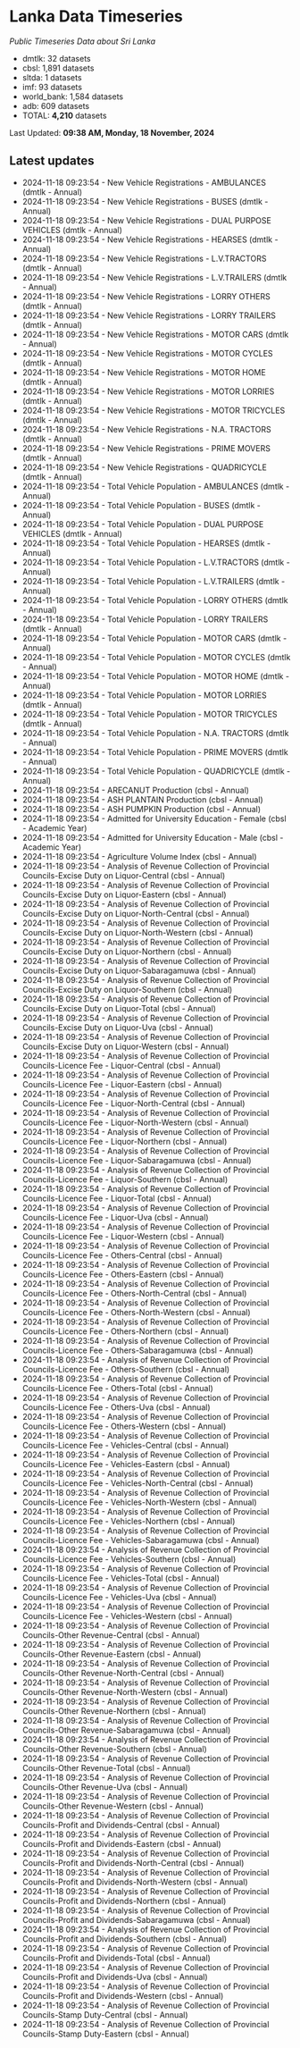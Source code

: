 # Lanka Data Timeseries
*Public Timeseries Data about Sri Lanka*

* dmtlk: 32 datasets
* cbsl: 1,891 datasets
* sltda: 1 datasets
* imf: 93 datasets
* world_bank: 1,584 datasets
* adb: 609 datasets
* TOTAL: **4,210** datasets

Last Updated: **09:38 AM, Monday, 18 November, 2024**

## Latest updates

* 2024-11-18 09:23:54 - New Vehicle Registrations - AMBULANCES (dmtlk - Annual)
* 2024-11-18 09:23:54 - New Vehicle Registrations - BUSES (dmtlk - Annual)
* 2024-11-18 09:23:54 - New Vehicle Registrations - DUAL PURPOSE VEHICLES (dmtlk - Annual)
* 2024-11-18 09:23:54 - New Vehicle Registrations - HEARSES (dmtlk - Annual)
* 2024-11-18 09:23:54 - New Vehicle Registrations - L.V.TRACTORS (dmtlk - Annual)
* 2024-11-18 09:23:54 - New Vehicle Registrations - L.V.TRAILERS (dmtlk - Annual)
* 2024-11-18 09:23:54 - New Vehicle Registrations - LORRY OTHERS (dmtlk - Annual)
* 2024-11-18 09:23:54 - New Vehicle Registrations - LORRY TRAILERS (dmtlk - Annual)
* 2024-11-18 09:23:54 - New Vehicle Registrations - MOTOR CARS (dmtlk - Annual)
* 2024-11-18 09:23:54 - New Vehicle Registrations - MOTOR CYCLES (dmtlk - Annual)
* 2024-11-18 09:23:54 - New Vehicle Registrations - MOTOR HOME (dmtlk - Annual)
* 2024-11-18 09:23:54 - New Vehicle Registrations - MOTOR LORRIES (dmtlk - Annual)
* 2024-11-18 09:23:54 - New Vehicle Registrations - MOTOR TRICYCLES (dmtlk - Annual)
* 2024-11-18 09:23:54 - New Vehicle Registrations - N.A. TRACTORS (dmtlk - Annual)
* 2024-11-18 09:23:54 - New Vehicle Registrations - PRIME MOVERS (dmtlk - Annual)
* 2024-11-18 09:23:54 - New Vehicle Registrations - QUADRICYCLE (dmtlk - Annual)
* 2024-11-18 09:23:54 - Total Vehicle Population - AMBULANCES (dmtlk - Annual)
* 2024-11-18 09:23:54 - Total Vehicle Population - BUSES (dmtlk - Annual)
* 2024-11-18 09:23:54 - Total Vehicle Population - DUAL PURPOSE VEHICLES (dmtlk - Annual)
* 2024-11-18 09:23:54 - Total Vehicle Population - HEARSES (dmtlk - Annual)
* 2024-11-18 09:23:54 - Total Vehicle Population - L.V.TRACTORS (dmtlk - Annual)
* 2024-11-18 09:23:54 - Total Vehicle Population - L.V.TRAILERS (dmtlk - Annual)
* 2024-11-18 09:23:54 - Total Vehicle Population - LORRY OTHERS (dmtlk - Annual)
* 2024-11-18 09:23:54 - Total Vehicle Population - LORRY TRAILERS (dmtlk - Annual)
* 2024-11-18 09:23:54 - Total Vehicle Population - MOTOR CARS (dmtlk - Annual)
* 2024-11-18 09:23:54 - Total Vehicle Population - MOTOR CYCLES (dmtlk - Annual)
* 2024-11-18 09:23:54 - Total Vehicle Population - MOTOR HOME (dmtlk - Annual)
* 2024-11-18 09:23:54 - Total Vehicle Population - MOTOR LORRIES (dmtlk - Annual)
* 2024-11-18 09:23:54 - Total Vehicle Population - MOTOR TRICYCLES (dmtlk - Annual)
* 2024-11-18 09:23:54 - Total Vehicle Population - N.A. TRACTORS (dmtlk - Annual)
* 2024-11-18 09:23:54 - Total Vehicle Population - PRIME MOVERS (dmtlk - Annual)
* 2024-11-18 09:23:54 - Total Vehicle Population - QUADRICYCLE (dmtlk - Annual)
* 2024-11-18 09:23:54 - ARECANUT Production (cbsl - Annual)
* 2024-11-18 09:23:54 - ASH PLANTAIN Production (cbsl - Annual)
* 2024-11-18 09:23:54 - ASH PUMPKIN Production (cbsl - Annual)
* 2024-11-18 09:23:54 - Admitted for University Education - Female (cbsl - Academic Year)
* 2024-11-18 09:23:54 - Admitted for University Education - Male (cbsl - Academic Year)
* 2024-11-18 09:23:54 - Agriculture Volume Index (cbsl - Annual)
* 2024-11-18 09:23:54 - Analysis of Revenue Collection of Provincial Councils-Excise Duty on Liquor-Central (cbsl - Annual)
* 2024-11-18 09:23:54 - Analysis of Revenue Collection of Provincial Councils-Excise Duty on Liquor-Eastern (cbsl - Annual)
* 2024-11-18 09:23:54 - Analysis of Revenue Collection of Provincial Councils-Excise Duty on Liquor-North-Central (cbsl - Annual)
* 2024-11-18 09:23:54 - Analysis of Revenue Collection of Provincial Councils-Excise Duty on Liquor-North-Western (cbsl - Annual)
* 2024-11-18 09:23:54 - Analysis of Revenue Collection of Provincial Councils-Excise Duty on Liquor-Northern (cbsl - Annual)
* 2024-11-18 09:23:54 - Analysis of Revenue Collection of Provincial Councils-Excise Duty on Liquor-Sabaragamuwa (cbsl - Annual)
* 2024-11-18 09:23:54 - Analysis of Revenue Collection of Provincial Councils-Excise Duty on Liquor-Southern (cbsl - Annual)
* 2024-11-18 09:23:54 - Analysis of Revenue Collection of Provincial Councils-Excise Duty on Liquor-Total (cbsl - Annual)
* 2024-11-18 09:23:54 - Analysis of Revenue Collection of Provincial Councils-Excise Duty on Liquor-Uva (cbsl - Annual)
* 2024-11-18 09:23:54 - Analysis of Revenue Collection of Provincial Councils-Excise Duty on Liquor-Western (cbsl - Annual)
* 2024-11-18 09:23:54 - Analysis of Revenue Collection of Provincial Councils-Licence Fee - Liquor-Central (cbsl - Annual)
* 2024-11-18 09:23:54 - Analysis of Revenue Collection of Provincial Councils-Licence Fee - Liquor-Eastern (cbsl - Annual)
* 2024-11-18 09:23:54 - Analysis of Revenue Collection of Provincial Councils-Licence Fee - Liquor-North-Central (cbsl - Annual)
* 2024-11-18 09:23:54 - Analysis of Revenue Collection of Provincial Councils-Licence Fee - Liquor-North-Western (cbsl - Annual)
* 2024-11-18 09:23:54 - Analysis of Revenue Collection of Provincial Councils-Licence Fee - Liquor-Northern (cbsl - Annual)
* 2024-11-18 09:23:54 - Analysis of Revenue Collection of Provincial Councils-Licence Fee - Liquor-Sabaragamuwa (cbsl - Annual)
* 2024-11-18 09:23:54 - Analysis of Revenue Collection of Provincial Councils-Licence Fee - Liquor-Southern (cbsl - Annual)
* 2024-11-18 09:23:54 - Analysis of Revenue Collection of Provincial Councils-Licence Fee - Liquor-Total (cbsl - Annual)
* 2024-11-18 09:23:54 - Analysis of Revenue Collection of Provincial Councils-Licence Fee - Liquor-Uva (cbsl - Annual)
* 2024-11-18 09:23:54 - Analysis of Revenue Collection of Provincial Councils-Licence Fee - Liquor-Western (cbsl - Annual)
* 2024-11-18 09:23:54 - Analysis of Revenue Collection of Provincial Councils-Licence Fee - Others-Central (cbsl - Annual)
* 2024-11-18 09:23:54 - Analysis of Revenue Collection of Provincial Councils-Licence Fee - Others-Eastern (cbsl - Annual)
* 2024-11-18 09:23:54 - Analysis of Revenue Collection of Provincial Councils-Licence Fee - Others-North-Central (cbsl - Annual)
* 2024-11-18 09:23:54 - Analysis of Revenue Collection of Provincial Councils-Licence Fee - Others-North-Western (cbsl - Annual)
* 2024-11-18 09:23:54 - Analysis of Revenue Collection of Provincial Councils-Licence Fee - Others-Northern (cbsl - Annual)
* 2024-11-18 09:23:54 - Analysis of Revenue Collection of Provincial Councils-Licence Fee - Others-Sabaragamuwa (cbsl - Annual)
* 2024-11-18 09:23:54 - Analysis of Revenue Collection of Provincial Councils-Licence Fee - Others-Southern (cbsl - Annual)
* 2024-11-18 09:23:54 - Analysis of Revenue Collection of Provincial Councils-Licence Fee - Others-Total (cbsl - Annual)
* 2024-11-18 09:23:54 - Analysis of Revenue Collection of Provincial Councils-Licence Fee - Others-Uva (cbsl - Annual)
* 2024-11-18 09:23:54 - Analysis of Revenue Collection of Provincial Councils-Licence Fee - Others-Western (cbsl - Annual)
* 2024-11-18 09:23:54 - Analysis of Revenue Collection of Provincial Councils-Licence Fee - Vehicles-Central (cbsl - Annual)
* 2024-11-18 09:23:54 - Analysis of Revenue Collection of Provincial Councils-Licence Fee - Vehicles-Eastern (cbsl - Annual)
* 2024-11-18 09:23:54 - Analysis of Revenue Collection of Provincial Councils-Licence Fee - Vehicles-North-Central (cbsl - Annual)
* 2024-11-18 09:23:54 - Analysis of Revenue Collection of Provincial Councils-Licence Fee - Vehicles-North-Western (cbsl - Annual)
* 2024-11-18 09:23:54 - Analysis of Revenue Collection of Provincial Councils-Licence Fee - Vehicles-Northern (cbsl - Annual)
* 2024-11-18 09:23:54 - Analysis of Revenue Collection of Provincial Councils-Licence Fee - Vehicles-Sabaragamuwa (cbsl - Annual)
* 2024-11-18 09:23:54 - Analysis of Revenue Collection of Provincial Councils-Licence Fee - Vehicles-Southern (cbsl - Annual)
* 2024-11-18 09:23:54 - Analysis of Revenue Collection of Provincial Councils-Licence Fee - Vehicles-Total (cbsl - Annual)
* 2024-11-18 09:23:54 - Analysis of Revenue Collection of Provincial Councils-Licence Fee - Vehicles-Uva (cbsl - Annual)
* 2024-11-18 09:23:54 - Analysis of Revenue Collection of Provincial Councils-Licence Fee - Vehicles-Western (cbsl - Annual)
* 2024-11-18 09:23:54 - Analysis of Revenue Collection of Provincial Councils-Other Revenue-Central (cbsl - Annual)
* 2024-11-18 09:23:54 - Analysis of Revenue Collection of Provincial Councils-Other Revenue-Eastern (cbsl - Annual)
* 2024-11-18 09:23:54 - Analysis of Revenue Collection of Provincial Councils-Other Revenue-North-Central (cbsl - Annual)
* 2024-11-18 09:23:54 - Analysis of Revenue Collection of Provincial Councils-Other Revenue-North-Western (cbsl - Annual)
* 2024-11-18 09:23:54 - Analysis of Revenue Collection of Provincial Councils-Other Revenue-Northern (cbsl - Annual)
* 2024-11-18 09:23:54 - Analysis of Revenue Collection of Provincial Councils-Other Revenue-Sabaragamuwa (cbsl - Annual)
* 2024-11-18 09:23:54 - Analysis of Revenue Collection of Provincial Councils-Other Revenue-Southern (cbsl - Annual)
* 2024-11-18 09:23:54 - Analysis of Revenue Collection of Provincial Councils-Other Revenue-Total (cbsl - Annual)
* 2024-11-18 09:23:54 - Analysis of Revenue Collection of Provincial Councils-Other Revenue-Uva (cbsl - Annual)
* 2024-11-18 09:23:54 - Analysis of Revenue Collection of Provincial Councils-Other Revenue-Western (cbsl - Annual)
* 2024-11-18 09:23:54 - Analysis of Revenue Collection of Provincial Councils-Profit and Dividends-Central (cbsl - Annual)
* 2024-11-18 09:23:54 - Analysis of Revenue Collection of Provincial Councils-Profit and Dividends-Eastern (cbsl - Annual)
* 2024-11-18 09:23:54 - Analysis of Revenue Collection of Provincial Councils-Profit and Dividends-North-Central (cbsl - Annual)
* 2024-11-18 09:23:54 - Analysis of Revenue Collection of Provincial Councils-Profit and Dividends-North-Western (cbsl - Annual)
* 2024-11-18 09:23:54 - Analysis of Revenue Collection of Provincial Councils-Profit and Dividends-Northern (cbsl - Annual)
* 2024-11-18 09:23:54 - Analysis of Revenue Collection of Provincial Councils-Profit and Dividends-Sabaragamuwa (cbsl - Annual)
* 2024-11-18 09:23:54 - Analysis of Revenue Collection of Provincial Councils-Profit and Dividends-Southern (cbsl - Annual)
* 2024-11-18 09:23:54 - Analysis of Revenue Collection of Provincial Councils-Profit and Dividends-Total (cbsl - Annual)
* 2024-11-18 09:23:54 - Analysis of Revenue Collection of Provincial Councils-Profit and Dividends-Uva (cbsl - Annual)
* 2024-11-18 09:23:54 - Analysis of Revenue Collection of Provincial Councils-Profit and Dividends-Western (cbsl - Annual)
* 2024-11-18 09:23:54 - Analysis of Revenue Collection of Provincial Councils-Stamp Duty-Central (cbsl - Annual)
* 2024-11-18 09:23:54 - Analysis of Revenue Collection of Provincial Councils-Stamp Duty-Eastern (cbsl - Annual)